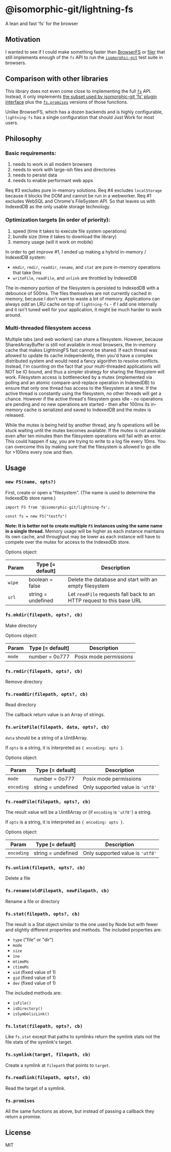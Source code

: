 # @isomorphic-git/lightning-fs

A lean and fast 'fs' for the browser

## Motivation

I wanted to see if I could make something faster than [BrowserFS](https://github.com/jvilk/BrowserFS) or [filer](https://github.com/filerjs/filer) that still implements enough of the `fs` API to run the [`isomorphic-git`](https://github.com/isomorphic-git/isomorphic-git) test suite in browsers.

## Comparison with other libraries

This library does not even come close to implementing the full [`fs`](https://nodejs.org/api/fs.html) API.
Instead, it only implements [the subset used by isomorphic-git 'fs' plugin interface](https://isomorphic-git.org/docs/en/plugin_fs) plus the [`fs.promises`](https://nodejs.org/dist/latest-v10.x/docs/api/fs.html#fs_fs_promises_api) versions of those functions.

Unlike BrowserFS, which has a dozen backends and is highly configurable, `lightning-fs` has a single configuration that should Just Work for most users.

## Philosophy

### Basic requirements:

1. needs to work in all modern browsers
2. needs to work with large-ish files and directories
3. needs to persist data
4. needs to enable performant web apps

Req #3 excludes pure in-memory solutions. Req #4 excludes `localStorage` because it blocks the DOM and cannot be run in a webworker. Req #1 excludes WebSQL and Chrome's FileSystem API. So that leaves us with IndexedDB as the only usable storage technology.

### Optimization targets (in order of priority):

1. speed (time it takes to execute file system operations)
2. bundle size (time it takes to download the library)
3. memory usage (will it work on mobile)

In order to get improve #1, I ended up making a hybrid in-memory / IndexedDB system:
- `mkdir`, `rmdir`, `readdir`, `rename`, and `stat` are pure in-memory operations that take 0ms
- `writeFile`, `readFile`, and `unlink` are throttled by IndexedDB

The in-memory portion of the filesystem is persisted to IndexedDB with a debounce of 500ms.
The files themselves are not currently cached in memory, because I don't want to waste a lot of memory.
Applications can always *add* an LRU cache on top of `lightning-fs` - if I add one internally and it isn't tuned well for your application, it might be much harder to work around.

### Multi-threaded filesystem access

Multiple tabs (and web workers) can share a filesystem. However, because SharedArrayBuffer is still not available in most browsers, the in-memory cache that makes LightningFS fast cannot be shared. If each thread was allowed to update its cache independently, then you'd have a complex distributed system and would need a fancy algorithm to resolve conflicts. Instead, I'm counting on the fact that your multi-threaded applications will NOT be IO bound, and thus a simpler strategy for sharing the filesystem will work. Filesystem access is bottlenecked by a mutex (implemented via polling and an atomic compare-and-replace operation in IndexedDB) to ensure that only one thread has access to the filesystem at a time. If the active thread is constantly using the filesystem, no other threads will get a chance. However if the active thread's filesystem goes idle - no operations are pending and no new operations are started - then after 100ms its in-memory cache is serialized and saved to IndexedDB and the mutex is released.

While the mutex is being held by another thread, any fs operations will be stuck waiting until the mutex becomes available. If the mutex is not available even after ten minutes then the filesystem operations will fail with an error. This could happen if say, you are trying to write to a log file every 10ms. You can overcome this by making sure that the filesystem is allowed to go idle for >100ms every now and then.

## Usage

### `new FS(name, opts?)`
First, create or open a "filesystem". (The name is used to determine the IndexedDb store name.)

```
import FS from '@isomorphic-git/lightning-fs';

const fs = new FS("testfs")
```

**Note: It is better not to create multiple `FS` instances using the same name in a single thread.** Memory usage will be higher as each instance maintains its own cache, and throughput may be lower as each instance will have to compete over the mutex for access to the IndexedDb store.

Options object:

| Param  | Type [= default]   | Description                                                           |
| ------ | ------------------ | --------------------------------------------------------------------- |
| `wipe` | boolean = false    | Delete the database and start with an empty filesystem                |
| `url`  | string = undefined | Let `readFile` requests fall back to an HTTP request to this base URL |

### `fs.mkdir(filepath, opts?, cb)`

Make directory

Options object:

| Param  | Type [= default] | Description            |
| ------ | ---------------- | ---------------------- |
| `mode` | number = 0o777   | Posix mode permissions |

### `fs.rmdir(filepath, opts?, cb)`

Remove directory

### `fs.readdir(filepath, opts?, cb)`

Read directory

The callback return value is an Array of strings.

### `fs.writeFile(filepath, data, opts?, cb)`

`data` should be a string of a Uint8Array.

If `opts` is a string, it is interpreted as `{ encoding: opts }`.

Options object:

| Param      | Type [= default]   | Description                      |
| ---------- | ------------------ | -------------------------------- |
| `mode`     | number = 0o777     | Posix mode permissions           |
| `encoding` | string = undefined | Only supported value is `'utf8'` |

### `fs.readFile(filepath, opts?, cb)`

The result value will be a Uint8Array or (if `encoding` is `'utf8'`) a string.

If `opts` is a string, it is interpreted as `{ encoding: opts }`.

Options object:

| Param      | Type [= default]   | Description                      |
| ---------- | ------------------ | -------------------------------- |
| `encoding` | string = undefined | Only supported value is `'utf8'` |

### `fs.unlink(filepath, opts?, cb)`

Delete a file

### `fs.rename(oldFilepath, newFilepath, cb)`

Rename a file or directory

### `fs.stat(filepath, opts?, cb)`

The result is a Stat object similar to the one used by Node but with fewer and slightly different properties and methods.
The included properties are:

- `type` ("file" or "dir")
- `mode`
- `size`
- `ino`
- `mtimeMs`
- `ctimeMs`
- `uid` (fixed value of 1)
- `gid` (fixed value of 1)
- `dev` (fixed value of 1)

The included methods are:
- `isFile()`
- `isDirectory()`
- `isSymbolicLink()`

### `fs.lstat(filepath, opts?, cb)`

Like `fs.stat` except that paths to symlinks return the symlink stats not the file stats of the symlink's target.

### `fs.symlink(target, filepath, cb)`

Create a symlink at `filepath` that points to `target`.

### `fs.readlink(filepath, opts?, cb)`

Read the target of a symlink.

### `fs.promises`

All the same functions as above, but instead of passing a callback they return a promise.

## License

MIT
